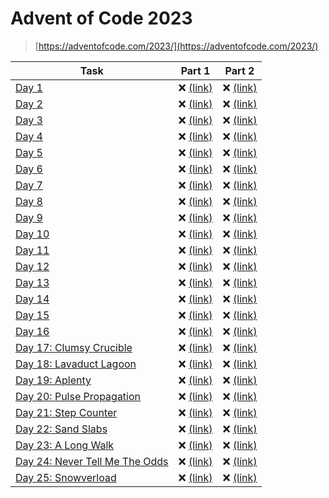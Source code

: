 # Advent of Code 2023

> [https://adventofcode.com/2023/](https://adventofcode.com/2023/)

| Task | Part 1 | Part 2 |
| ---- | ------ | ------ |
| [Day 1](https://adventofcode.com/2023/day/1) | :x: [(link)](/2023/01.1) | :x: [(link)](/2023/01.2) |
| [Day 2](https://adventofcode.com/2023/day/2) | :x: [(link)](/2023/02.1) | :x: [(link)](/2023/02.2) |
| [Day 3](https://adventofcode.com/2023/day/3) | :x: [(link)](/2023/03.1) | :x: [(link)](/2023/03.2) |
| [Day 4](https://adventofcode.com/2023/day/4) | :x: [(link)](/2023/04.1) | :x: [(link)](/2023/04.2) |
| [Day 5](https://adventofcode.com/2023/day/5) | :x: [(link)](/2023/05.1) | :x: [(link)](/2023/05.2) |
| [Day 6](https://adventofcode.com/2023/day/6) | :x: [(link)](/2023/06.1) | :x: [(link)](/2023/06.2) |
| [Day 7](https://adventofcode.com/2023/day/7) | :x: [(link)](/2023/07.1) | :x: [(link)](/2023/07.2) |
| [Day 8](https://adventofcode.com/2023/day/8) | :x: [(link)](/2023/08.1) | :x: [(link)](/2023/08.2) |
| [Day 9](https://adventofcode.com/2023/day/9) | :x: [(link)](/2023/09.1) | :x: [(link)](/2023/09.2) |
| [Day 10](https://adventofcode.com/2023/day/10) | :x: [(link)](/2023/10.1) | :x: [(link)](/2023/10.2) |
| [Day 11](https://adventofcode.com/2023/day/11) | :x: [(link)](/2023/11.1) | :x: [(link)](/2023/11.2) |
| [Day 12](https://adventofcode.com/2023/day/12) | :x: [(link)](/2023/12.1) | :x: [(link)](/2023/12.2) |
| [Day 13](https://adventofcode.com/2023/day/13) | :x: [(link)](/2023/13.1) | :x: [(link)](/2023/13.2) |
| [Day 14](https://adventofcode.com/2023/day/14) | :x: [(link)](/2023/14.1) | :x: [(link)](/2023/14.2) |
| [Day 15](https://adventofcode.com/2023/day/15) | :x: [(link)](/2023/15.1) | :x: [(link)](/2023/15.2) |
| [Day 16](https://adventofcode.com/2023/day/16) | :x: [(link)](/2023/16.1) | :x: [(link)](/2023/16.2) |
| [Day 17: Clumsy Crucible](https://adventofcode.com/2023/day/17) | :x: [(link)](/2023/17.1) | :x: [(link)](/2023/17.2) |
| [Day 18: Lavaduct Lagoon](https://adventofcode.com/2023/day/18) | :x: [(link)](/2023/18.1) | :x: [(link)](/2023/18.2) |
| [Day 19: Aplenty](https://adventofcode.com/2023/day/19) | :x: [(link)](/2023/19.1) | :x: [(link)](/2023/19.2) |
| [Day 20: Pulse Propagation](https://adventofcode.com/2023/day/20) | :x: [(link)](/2023/20.1) | :x: [(link)](/2023/20.2) |
| [Day 21: Step Counter](https://adventofcode.com/2023/day/21) | :x: [(link)](/2023/21.1) | :x: [(link)](/2023/21.2) |
| [Day 22: Sand Slabs](https://adventofcode.com/2023/day/22) | :x: [(link)](/2023/22.1) | :x: [(link)](/2023/22.2) |
| [Day 23: A Long Walk](https://adventofcode.com/2023/day/23) | :x: [(link)](/2023/23.1) | :x: [(link)](/2023/23.2) |
| [Day 24: Never Tell Me The Odds](https://adventofcode.com/2023/day/24) | :x: [(link)](/2023/24.1) | :x: [(link)](/2023/24.2) |
| [Day 25: Snowverload](https://adventofcode.com/2023/day/25) | :x: [(link)](/2023/25.1) | :x: [(link)](/2023/25.2) |